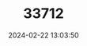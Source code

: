 ---
title: "33712"
category: "Aglaia odoratissima"
draft: false
date: 2024-02-22 13:03:50
languages:
  Undetermined: ["Garcina", "Kayu Pasak", "Pancal Kidang", "Surundun"]
---